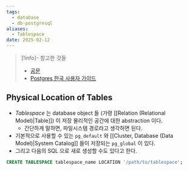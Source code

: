 ```yaml
---
tags:
  - database
  - db-postgresql
aliases:
  - Tablespace
date: 2025-02-12
---
```

> [!info]- 참고한 것들
> - [공문](https://www.postgresql.org/docs/current/manage-ag-tablespaces.html)
> - [Postgres 한국 사용자 가이드](https://postgresql.kr/docs/9.5/manage-ag-tablespaces.html)

## Physical Location of Tables

- *Tablespace* 는 database object 들 (가령 [[Relation (Relational Model)|Table]]) 이 저장 물리적인 공간에 대한 abstraction 이다.
	- 간단하게 말하면, 파일시스템 경로라고 생각하면 된다.
- 기본적으로 사용할 수 있는 `pg_default` 와 [[Cluster, Database (Data Model)|System Catalog]] 들이 저장되는 `pg_global` 이 있다.
- 그리고 다음의 SQL 으로 새로 생성할 수도 있다고 한다.

```sql
CREATE TABLESPACE tablespace_name LOCATION '/path/to/tablespace';
```